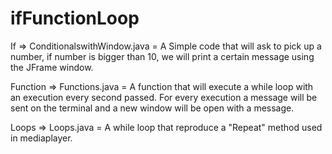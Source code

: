 # ifFunctionLoop

If => ConditionalswithWindow.java = A Simple code that will ask to pick up a number, if number is bigger than 10, we will print a certain message using the JFrame window.

Function => Functions.java = A function that will execute a while loop with an execution every second passed. For every execution a message will be sent on the terminal and a new window will be open with a message.

Loops => Loops.java = A while loop that reproduce a "Repeat" method used in mediaplayer.
